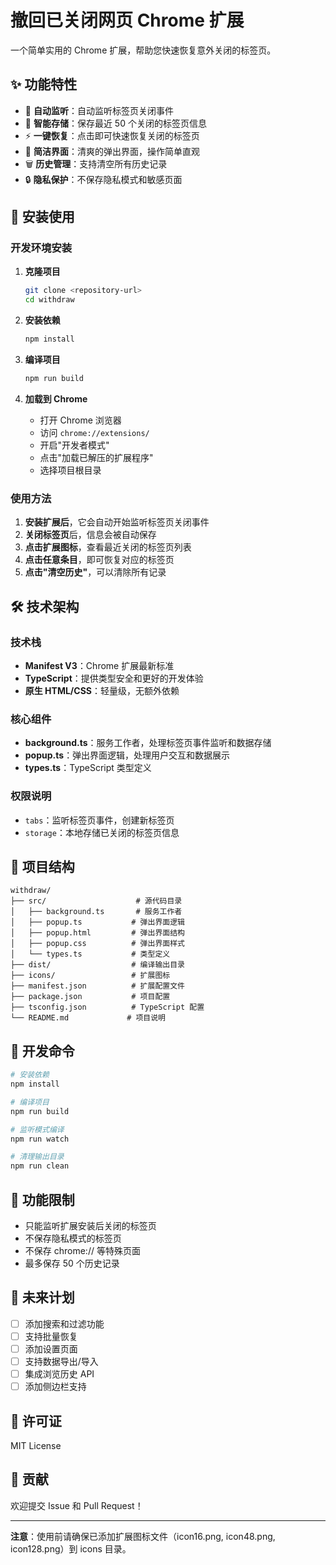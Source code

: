# 撤回已关闭网页 Chrome 扩展

一个简单实用的 Chrome 扩展，帮助您快速恢复意外关闭的标签页。

## ✨ 功能特性

- 🔄 **自动监听**：自动监听标签页关闭事件
- 💾 **智能存储**：保存最近 50 个关闭的标签页信息
- ⚡ **一键恢复**：点击即可快速恢复关闭的标签页
- 🎨 **简洁界面**：清爽的弹出界面，操作简单直观
- 🗑️ **历史管理**：支持清空所有历史记录
- 🔒 **隐私保护**：不保存隐私模式和敏感页面

## 🚀 安装使用

### 开发环境安装

1. **克隆项目**
   ```bash
   git clone <repository-url>
   cd withdraw
   ```

2. **安装依赖**
   ```bash
   npm install
   ```

3. **编译项目**
   ```bash
   npm run build
   ```

4. **加载到 Chrome**
   - 打开 Chrome 浏览器
   - 访问 `chrome://extensions/`
   - 开启"开发者模式"
   - 点击"加载已解压的扩展程序"
   - 选择项目根目录

### 使用方法

1. **安装扩展后**，它会自动开始监听标签页关闭事件
2. **关闭标签页**后，信息会被自动保存
3. **点击扩展图标**，查看最近关闭的标签页列表
4. **点击任意条目**，即可恢复对应的标签页
5. **点击"清空历史"**，可以清除所有记录

## 🛠️ 技术架构

### 技术栈
- **Manifest V3**：Chrome 扩展最新标准
- **TypeScript**：提供类型安全和更好的开发体验
- **原生 HTML/CSS**：轻量级，无额外依赖

### 核心组件
- **background.ts**：服务工作者，处理标签页事件监听和数据存储
- **popup.ts**：弹出界面逻辑，处理用户交互和数据展示
- **types.ts**：TypeScript 类型定义

### 权限说明
- `tabs`：监听标签页事件，创建新标签页
- `storage`：本地存储已关闭的标签页信息

## 📁 项目结构

```
withdraw/
├── src/                    # 源代码目录
│   ├── background.ts       # 服务工作者
│   ├── popup.ts           # 弹出界面逻辑
│   ├── popup.html         # 弹出界面结构
│   ├── popup.css          # 弹出界面样式
│   └── types.ts           # 类型定义
├── dist/                  # 编译输出目录
├── icons/                 # 扩展图标
├── manifest.json          # 扩展配置文件
├── package.json           # 项目配置
├── tsconfig.json          # TypeScript 配置
└── README.md             # 项目说明
```

## 🔧 开发命令

```bash
# 安装依赖
npm install

# 编译项目
npm run build

# 监听模式编译
npm run watch

# 清理输出目录
npm run clean
```

## 🎯 功能限制

- 只能监听扩展安装后关闭的标签页
- 不保存隐私模式的标签页
- 不保存 chrome:// 等特殊页面
- 最多保存 50 个历史记录

## 🔮 未来计划

- [ ] 添加搜索和过滤功能
- [ ] 支持批量恢复
- [ ] 添加设置页面
- [ ] 支持数据导出/导入
- [ ] 集成浏览历史 API
- [ ] 添加侧边栏支持

## 📄 许可证

MIT License

## 🤝 贡献

欢迎提交 Issue 和 Pull Request！

---

**注意**：使用前请确保已添加扩展图标文件（icon16.png, icon48.png, icon128.png）到 icons 目录。
